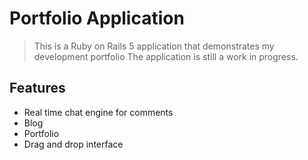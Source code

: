 # Portfolio Application

> This is a Ruby on Rails 5 application that demonstrates my development portfolio
> The application is still a work in progress. 

## Features

- Real time chat engine for comments
- Blog
- Portfolio
- Drag and drop interface
